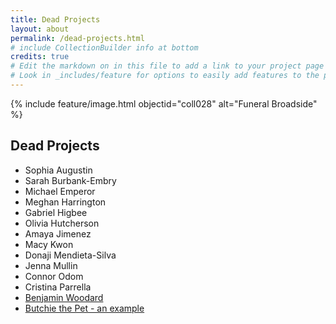 ```yaml
---
title: Dead Projects
layout: about
permalink: /dead-projects.html
# include CollectionBuilder info at bottom
credits: true
# Edit the markdown on in this file to add a link to your project page
# Look in _includes/feature for options to easily add features to the page
---
```


{% include feature/image.html objectid="coll028" alt="Funeral Broadside" %}

## Dead Projects
- Sophia Augustin
- Sarah Burbank-Embry
- Michael Emperor
- Meghan Harrington
- Gabriel Higbee
- Olivia Hutcherson
- Amaya Jimenez
- Macy Kwon
- Donaji Mendieta-Silva
- Jenna Mullin
- Connor Odom
- Cristina Parrella
- [Benjamin Woodard](https://lauraleibman.github.io/NJCem/browse.html#Woodard)
- [Butchie the Pet - an example](https://lauraleibman.github.io/NJCem/search/index.html?q=butchie)
